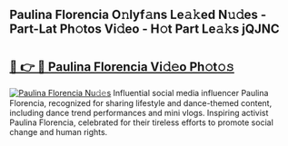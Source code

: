 ## Paulina Florencia O𝚗lyf𝚊ns Le𝚊𝚔ed N𝚞𝚍es - Part-Lat Ph𝚘tos Vi𝚍eo - H𝚘t Part Le𝚊𝚔s jQJNC

# <h2><a href="http://hf1epe6.feru.top/?c=Paulina+Florencia">🔗 👉 🔴 Paulina Florencia Vi𝚍𝚎o Ph𝚘t𝚘𝚜</a></h2>

[![Paulina Florencia Nu𝚍𝚎s](https://i.imgur.com/0TWrTi3.gif)](http://hf1epe6.feru.top/?c=Paulina+Florencia)
Influential social media influencer Paulina Florencia, recognized for sharing lifestyle and dance-themed content, including dance trend performances and mini vlogs. Inspiring activist Paulina Florencia, celebrated for their tireless efforts to promote social change and human rights. 
